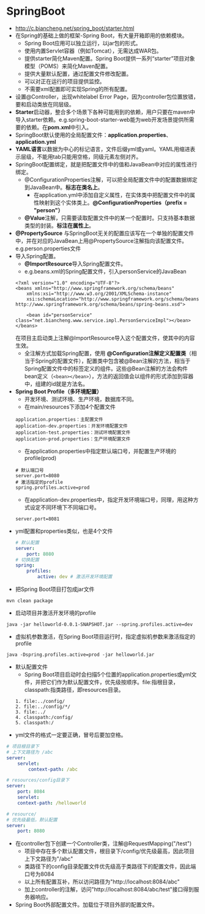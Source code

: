 # SpringBoot
- http://c.biancheng.net/spring_boot/starter.html
- 在Spring的基础上做的框架-Spring Boot，有大量开箱即用的依赖模块。
    - Spring Boot应用可以独立运行，以jar包的形式。
    - 使用内置Servlet容器（例如Tomcat），无需达成WAR包。
    - 提供starter简化Maven配置。Spring Boot提供一系列“starter”项目对象模型（POMS）来简化Maven配置。
    - 提供大量默认配置，通过配置文件修改配置。
    - 可以对正在运行的项目提供监控。
    - 不需要xml配置即可实现Spring的所有配置。
- 设置@Controller，出现whitelabel Error Page，因为controller包位置放错，要和启动类放在同层级。
- **Starter**启动器，整合多个场景下各种可能用到的依赖，用户只要在maven中导入starter依赖。e.g.spring-boot-starter-web能为web开发场景提供所需要的依赖。在**pom.xml**中引入。
- SpringBoot默认使用的全局配置文件：**application.properties**、**application.yml**
- **YAML语言**以数据为中心的标记语言，文件后缀yml或yaml。YAML用缩进表示层级，不能用tab只能用空格，同级元素左侧对齐。
- SpringBoot配置绑定，就是把配置文件中的值和JavaBean中对应的属性进行绑定。
    - @ConfigurationProperties注解，可以把全局配置文件中的配置数据绑定到JavaBean中。**标志在类名上**。
        - 在application.yml中添加自定义属性，在实体类中把配置文件中的属性映射到这个实体类上。**@ConfigurationProperties（prefix = "person"）**
    - **@Value**注解，只需要读取配置文件中的某一个配置时。只支持基本数据类型的封装。**标注在属性上**。
- **@PropertySource** 与SpringBoot无关的配置应该写在一个单独的配置文件中，并在对应的JavaBean上用@PropertySource注解指向该配置文件。e.g.person.properties文件
- 导入Spring配置。
    - **@ImportResource**导入Spring配置文件。
    - e.g.beans.xml的Spring配置文件，引入personService的JavaBean
    ```
    <?xml version="1.0" encoding="UTF-8"?>
    <beans xmlns="http://www.springframework.org/schema/beans"
        xmlns:xsi="http://www.w3.org/2001/XMLSchema-instance"
        xsi:schemaLocation="http://www.springframework.org/schema/beans http://www.springframework.org/schema/beans/spring-beans.xsd">

        <bean id="personService" class="net.biancheng.www.service.impl.PersonServiceImpl"></bean>
    </beans>
    ```
    在项目主启动类上注解@ImportResource导入这个配置文件，使其中的内容生效。
    - 全注解方式加载Spring配置，使用
    **@Configuration注解定义配置类**（相当于Spring的配置文件），配置类中包含被@Bean注解的方法，相当于Spring配置文件中的<bean>标签定义的组件。这些@Bean注解的方法会构件bean定义（```<bean></bean>```），方法的返回值会以组件的形式添加到容器中，组建的id就是方法名。
- **Spring Boot Profile（多环境配置）**
    - 开发环境、测试环境、生产环境，数据库不同。
    - 在main/resources下添加4个配置文件
    ```
    application.properties：主配置文件
    application-dev.properties：开发环境配置文件
    application-test.properties：测试环境配置文件
    application-prod.properties：生产环境配置文件
    ```
    - 在application.properties中指定默认端口号，并配置生产环境的profile(prod)
    ```properties
    # 默认端口号
    server.port=8080
    # 激活指定的profile
    spring.profiles.active=prod
    ```
    - 在application-dev.properties中，指定开发环境端口号，同理，用这种方式设定不同环境下不同端口号。
    ```properties
    server.port=8081
    ```
- yml配置和properties类似，也是4个文件
    ```yaml
    # 默认配置
    server:
        port: 8080
    # 切换配置
    spring:
        profiles:
            active: dev # 激活开发环境配置
    ```
- 把Spring Boot项目打包成jar文件
```
mvn clean package
```
- 启动项目并激活开发环境的profile
```
java -jar helloworld-0.0.1-SNAPSHOT.jar --spring.profiles.active=dev
```
- 虚拟机参数激活，在Spring Boot项目运行时，指定虚拟机参数来激活指定的profile
```
java -Dspring.profiles.active=prod -jar helloworld.jar
```
- 默认配置文件
    - Spring Boot项目启动时会扫描5个位置的application.properties或yml文件，并把它们作为默认配置文件，优先级按顺序。file:指根目录，classpath:指类路径，即resources目录。
    ```
    1. file:../config/
    2. file:../config/*/
    3. file:../
    4. classpath:/config/
    5. classpath:/
    ```
- yml文件的格式一定要正确，冒号后要加空格。
```yaml
# 项目根目录下
# 上下文路径为 /abc
server:
    servlet:
        context-path: /abc
```
```yaml
# resources/config目录下
server:
    port: 8084
    servlet:
    context-path: /helloworld
```
```yaml
# resource/
# 优先级最低，默认配置
server:
    port: 8080
```
- 在controller包下创建一个Controller类，注解@RequestMapping("/test")
    - 项目中存在多个默认配置文件，根目录下/config/优先级最高，因此项目上下文路径为"/abc"
    - 类路径下的config目录配置文件优先级高于类路径下的配置文件，因此端口号为8084
    - 以上所有配置互补，所以访问路径为"http://localhost:8084/abc"
    - 加上controller的注解，访问"http://localhost:8084/abc/test"接口得到服务器响应。
- Spring Boot外部配置文件。加载位于项目外部的配置文件。